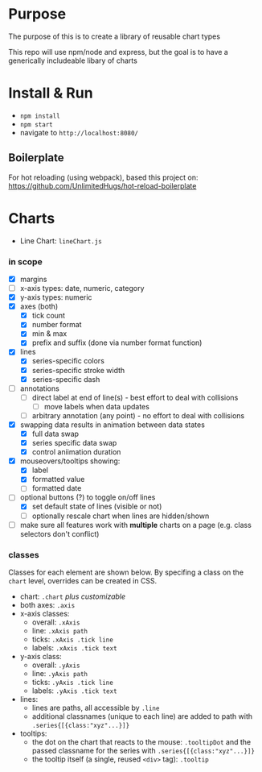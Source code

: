 # Purpose
The purpose of this is to create a library of reusable chart types

This repo will use npm/node and express, but the goal is to have a generically includeable libary of charts


# Install & Run
- `npm install`
- `npm start`
- navigate to `http://localhost:8080/`


## Boilerplate
For hot reloading (using webpack), based this project on: https://github.com/UnlimitedHugs/hot-reload-boilerplate


# Charts
 - Line Chart: `lineChart.js`


### in scope
- [x] margins
- [ ] x-axis types: date, numeric, category
- [x] y-axis types: numeric
- [x] axes (both)
    - [x] tick count
    - [x] number format
    - [x] min & max
    - [x] prefix and suffix (done via number format function)
- [x] lines
    - [x] series-specific colors
    - [x] series-specific stroke width
    - [x] series-specific dash
- [ ] annotations
    - [ ] direct label at end of line(s) - best effort to deal with collisions
        - [ ] move labels when data updates
    - [ ] arbitrary annotation (any point) - no effort to deal with collisions
- [x] swapping data results in animation between data states
    - [x] full data swap
    - [x] series specific data swap
    - [x] control aniimation duration
- [x] mouseovers/tooltips showing:
    - [x] label
    - [x] formatted value
    - [ ] formatted date
- [ ] optional buttons (?) to toggle on/off lines
    - [x] set default state of lines (visible or not)
    - [ ] optionally rescale chart when lines are hidden/shown
- [ ] make sure all features work with **multiple** charts on a page (e.g. class selectors don't conflict)

### classes
Classes for each element are shown below. By specifing a class on the `chart` level, overrides can be created in CSS.
- chart: `.chart` *plus customizable*
- both axes: `.axis`
- x-axis classes:
    - overall: `.xAxis`
    - line: `.xAxis path`
    - ticks: `.xAxis .tick line`
    - labels: `.xAxis .tick text`
- y-axis class:
    - overall: `.yAxis`
    - line: `.yAxis path`
    - ticks: `.yAxis .tick line`
    - labels: `.yAxis .tick text`
- lines:
    - lines are paths, all accessible by `.line`
    - additional classnames (unique to each line) are added to path with `.series{[{class:"xyz"...}]}`
- tooltips:
    - the dot on the chart that reacts to the mouse: `.tooltipDot` and the passed classname for the series with `.series{[{class:"xyz"...}]}`
    - the tooltip itself (a single, reused `<div>` tag): `.tooltip`